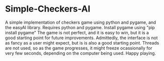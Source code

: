 # Simple-Checkers-AI
A simple implementation of checkers game using python and pygame, and the easyAI library. Requires python and pygame. Install pygame using "pip install pygame"
The game is not perfect, and it is easy to win, but it is a good starting point for future improvements. Admittedly, the interface is not as fancy as a user 
might expect, but is is also a good starting point.
Threads are not used, so as the game progresses, it might freeze ocassionally for very few seconds, depending on the computer being used.
Happy playing.
